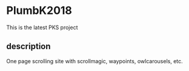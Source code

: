 # PlumbK2018
This is the latest PKS project
## description
One page scrolling site with scrollmagic, waypoints, owlcarousels, etc.
